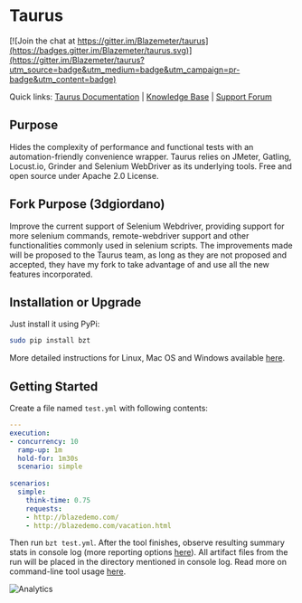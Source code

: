 # Taurus 

[![Join the chat at https://gitter.im/Blazemeter/taurus](https://badges.gitter.im/Blazemeter/taurus.svg)](https://gitter.im/Blazemeter/taurus?utm_source=badge&utm_medium=badge&utm_campaign=pr-badge&utm_content=badge)

Quick links: [Taurus Documentation](http://gettaurus.org/docs/) | [Knowledge Base](http://gettaurus.org/kb/) | [Support Forum](https://groups.google.com/forum/#!forum/codename-taurus)

## Purpose
Hides the complexity of performance and functional tests with an automation-friendly convenience wrapper. Taurus relies on JMeter, Gatling, Locust.io, Grinder and Selenium WebDriver as its underlying tools. Free and open source under Apache 2.0 License.

## Fork Purpose (3dgiordano)
Improve the current support of Selenium Webdriver, providing support for more selenium commands, remote-webdriver support and other functionalities commonly used in selenium scripts.
The improvements made will be proposed to the Taurus team, as long as they are not proposed and accepted, they have my fork to take advantage of and use all the new features incorporated.

## Installation or Upgrade

Just install it using PyPi:

```bash
sudo pip install bzt
```

More detailed instructions for Linux, Mac OS and Windows available [here](http://gettaurus.org/docs/Installation.md).

## Getting Started

Create a file named `test.yml` with following contents:

```yaml
---
execution:
- concurrency: 10
  ramp-up: 1m
  hold-for: 1m30s
  scenario: simple
  
scenarios:
  simple:
    think-time: 0.75
    requests:
    - http://blazedemo.com/
    - http://blazedemo.com/vacation.html
```

Then run `bzt test.yml`. After the tool finishes, observe resulting summary stats in console log (more reporting options [here](http://gettaurus.org/docs/Reporting.md)). All artifact files from the run will be placed in the directory mentioned in console log. Read more on command-line tool usage [here](http://gettaurus.org/docs/CommandLine.md).

![Analytics](https://ga-beacon.appspot.com/UA-63369152-1/taurus/readme)
